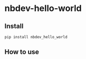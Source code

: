 nbdev-hello-world
================

<!-- WARNING: THIS FILE WAS AUTOGENERATED! DO NOT EDIT! -->

## Install

``` sh
pip install nbdev_hello_world
```

## How to use
